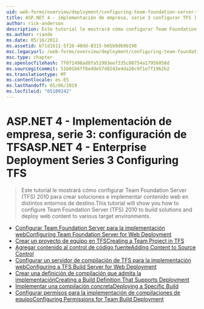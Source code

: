 ```yaml
---
uid: web-forms/overview/deployment/configuring-team-foundation-server-for-web-deployment/index
title: ASP.NET 4 - implementación de empresa, serie 3 configurar TFS | Microsoft Docs
author: rick-anderson
description: Este tutorial le mostrará cómo configurar Team Foundation Server (TFS) 2010 para crear soluciones e implementar contenido web en distintos entornos de destino.
ms.author: riande
ms.date: 05/16/2012
ms.assetid: b71d1611-5f26-40dd-8315-b65b9d69b198
msc.legacyurl: /web-forms/overview/deployment/configuring-team-foundation-server-for-web-deployment
msc.type: chapter
ms.openlocfilehash: 7f0f1498ad8fa51983eef335c08754a17956058d
ms.sourcegitcommit: 51b01b6ff8edde57d8243e4da28c9f1e7f1962b2
ms.translationtype: MT
ms.contentlocale: es-ES
ms.lasthandoff: 05/06/2019
ms.locfileid: "65109242"
---
```

# <a name="aspnet-4---enterprise-deployment-series-3-configuring-tfs"></a><span data-ttu-id="8b615-103">ASP.NET 4 - Implementación de empresa, serie 3: configuración de TFS</span><span class="sxs-lookup"><span data-stu-id="8b615-103">ASP.NET 4 - Enterprise Deployment Series 3 Configuring TFS</span></span>

> <span data-ttu-id="8b615-104">Este tutorial le mostrará cómo configurar Team Foundation Server (TFS) 2010 para crear soluciones e implementar contenido web en distintos entornos de destino.</span><span class="sxs-lookup"><span data-stu-id="8b615-104">This tutorial will show you how to configure Team Foundation Server (TFS) 2010 to build solutions and deploy web content to various target environments.</span></span>

- [<span data-ttu-id="8b615-105">Configurar Team Foundation Server para la implementación web</span><span class="sxs-lookup"><span data-stu-id="8b615-105">Configuring Team Foundation Server for Web Deployment</span></span>](configuring-team-foundation-server-for-web-deployment.md)
- [<span data-ttu-id="8b615-106">Crear un proyecto de equipo en TFS</span><span class="sxs-lookup"><span data-stu-id="8b615-106">Creating a Team Project in TFS</span></span>](creating-a-team-project-in-tfs.md)
- [<span data-ttu-id="8b615-107">Agregar contenido al control de código fuente</span><span class="sxs-lookup"><span data-stu-id="8b615-107">Adding Content to Source Control</span></span>](adding-content-to-source-control.md)
- [<span data-ttu-id="8b615-108">Configurar un servidor de compilación de TFS para la implementación web</span><span class="sxs-lookup"><span data-stu-id="8b615-108">Configuring a TFS Build Server for Web Deployment</span></span>](configuring-a-tfs-build-server-for-web-deployment.md)
- [<span data-ttu-id="8b615-109">Crear una definición de compilación que admita la implementación</span><span class="sxs-lookup"><span data-stu-id="8b615-109">Creating a Build Definition That Supports Deployment</span></span>](creating-a-build-definition-that-supports-deployment.md)
- [<span data-ttu-id="8b615-110">Implementar una compilación concreta</span><span class="sxs-lookup"><span data-stu-id="8b615-110">Deploying a Specific Build</span></span>](deploying-a-specific-build.md)
- [<span data-ttu-id="8b615-111">Configurar permisos para la implementación de compilaciones de equipo</span><span class="sxs-lookup"><span data-stu-id="8b615-111">Configuring Permissions for Team Build Deployment</span></span>](configuring-permissions-for-team-build-deployment.md)
